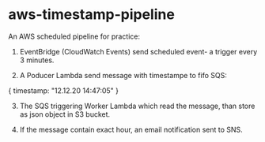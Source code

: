 # aws-timestamp-pipeline
An AWS scheduled pipeline for practice:

1. EventBridge (CloudWatch Events) send scheduled event- a trigger every 3 minutes.

2. A Poducer Lambda send message with timestampe to fifo SQS:

{
 timestamp: "12.12.20 14:47:05"
}

3. The SQS triggering Worker Lambda which read the message, than store as json object in S3 bucket. 

4. If the message contain exact hour, an email notification sent to SNS.
